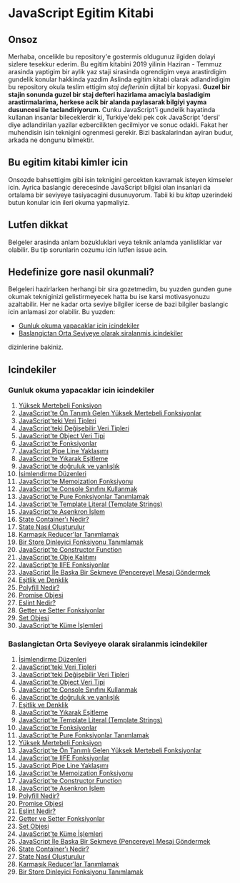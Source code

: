 # JavaScript Egitim Kitabi

## Onsoz
Merhaba, oncelikle bu repository'e gostermis oldugunuz
ilgiden dolayi sizlere tesekkur ederim. Bu egitim
kitabini 2019 yilinin Haziran - Temmuz arasinda
yaptigim bir aylik yaz staji sirasinda ogrendigim
veya arastirdigim gundelik konular hakkinda yazdim
Aslinda egitim kitabi olarak adlandirdigim bu repository
okula teslim ettigim _staj defterinin_ dijital bir kopyasi.
**Guzel bir stajin sonunda guzel bir staj defteri hazirlama amaciyla
basladigim arastirmalarima, herkese acik bir alanda paylasarak
bilgiyi yayma dusuncesi ile taclandiriyorum.** Cunku JavaScript'i
gundelik hayatinda kullanan insanlar bileceklerdir ki, Turkiye'deki pek cok JavaScript
'dersi' diye adlandirilan yazilar ezbercilikten gecilmiyor ve sonuc odakli. Fakat her muhendisin
isin teknigini ogrenmesi gerekir. Bizi baskalarindan ayiran budur, arkada ne dongunu bilmektir.

 ## Bu egitim kitabi kimler icin
 Onsozde bahsettigim gibi isin teknigini gercekten kavramak isteyen kimseler icin. Ayrica
 baslangic derecesinde JavaScript bilgisi olan insanlari da ortalama bir seviyeye tasiyacagini dusunuyorum.
 Tabii ki bu _kitap_ uzerindeki butun konular icin ileri okuma yapmaliyiz.
 
 ## Lutfen dikkat
 Belgeler arasinda anlam bozukluklari veya teknik anlamda yanlisliklar var olabilir.
 Bu tip sorunlarin cozumu icin lutfen issue acin.
 
 ## Hedefinize gore nasil okunmali?
 Belgeleri hazirlarken herhangi bir sira gozetmedim, bu yuzden gunden gune okumak
 tekniginizi gelistirmeyecek hatta bu ise karsi motivasyonuzu
 azaltabilir. Her ne kadar orta seviye bilgiler icerse de bazi
 bilgiler baslangic icin anlamasi zor olabilir. Bu yuzden:
 * <a href="#gunluk-okuma-yapacaklar-icin-icindekiler">Gunluk okuma yapacaklar icin icindekiler</a>
 * <a href="#baslangictan-orta-seviyeye-olarak-siralanmis-icindekiler">Baslangictan Orta Seviyeye olarak siralanmis icindekiler</a>
 
 dizinlerine bakiniz.
 
 ## Icindekiler
 
 ### Gunluk okuma yapacaklar icin icindekiler
 
 <ol>
    <li>
        <a href="day-01/higher-order-functions_tr.md">
           Yüksek Mertebeli Fonksiyon
        </a>
    </li>
    <li>
        <a href="day-02/built-in-higher-order-functions-in-javascript_tr.md">
            JavaScript'te Ön Tanımlı Gelen Yüksek Mertebeli Fonksiyonlar
        </a>
    </li>
    <li>
        <a href="day-03/primitve-types-in-javascript_tr.md">
            JavaScript'teki Veri Tipleri
        </a>
    </li>
    <li>
        <a href="day-04/mutable-types-in-javascript_tr.md">
            JavaScript'teki Değişebilir Veri Tipleri
        </a>
    </li>
    <li>
        <a href="day-05/objects-in-javascript_tr.md">
            JavaScript'te Object Veri Tipi
        </a>
    </li>
    <li>
        <a href="day-06/functions-in-javascript_tr.md">
            JavaScript'te Fonksiyonlar
        </a>
    </li>
    <li>
        <a href="day-07/pipeline-approach-in-javascript_tr.md">
            JavaScript Pipe Line Yaklaşımı
        </a>
    </li>
    <li>
        <a href="day-08/destructing-in-javascript_tr.md">
            JavaScript'te Yıkarak Eşitleme
        </a>
    </li>
    <li>
        <a href="day-09/truthy-and-falsy-in-javascript_tr.md">
            JavaScript'te doğruluk ve yanlışlık
        </a>
    </li>
    <li>
        <a href="day-10/naming-conventions_tr.md">
            İsimlendirme Düzenleri
        </a>
    </li>
    <li>
        <a href="day-11/memoization-function-in-javascript_tr.md">
            JavaScript'te Memoization Fonksiyonu
        </a>
    </li>
    <li>
        <a href="day-12/using-console-in-javascript_tr.md">
            JavaScript'te Console Sınıfını Kullanmak
        </a>
    </li>
    <li>
        <a href="day-13/defining-pure-function-in-javascript_tr.md">
            JavaScript'te Pure Fonksiyonlar Tanımlamak
        </a>
    </li>
    <li>
        <a href="day-14/template-literals-in-javascript_tr.md">
            JavaScript'te Template Literal (Template Strings)
        </a>
    </li>
    <li>
        <a href="day-15/async-in-javascript_tr.md">
            JavaScript'te Asenkron İşlem
        </a>
    </li>
    <li>
        <a href="day-16/what-is-state-container_tr.md">
            State Container'ı Nedir?
        </a>
    </li>
    <li>
        <a href="day-17/how-to-create-state-in-redux_tr.md">
            State Nasıl Oluşturulur
        </a>
    </li>
    <li>
        <a href="day-18/define-complex-reducers_tr.md">
            Karmaşık Reducer'lar Tanımlamak
        </a>
    </li>
    <li>
        <a href="day-19/register-a-store-listener_tr.md">
            Bir Store Dinleyici Fonksiyonu Tanımlamak
        </a>
    </li>
    <li>
        <a href="day-20/constructor-function-in-javascript_tr.md">
            JavaScript'te Constructor Function
        </a>
    </li>
    <li>
        <a href="day-21/object-inheritance-in-javascript_tr.md">
            JavaScript'te Obje Kalıtımı
        </a>
    </li>
    <li>
        <a href="day-22/iife-function-in-javascript_tr.md">
            JavaScript'te IIFE Fonksiyonlar
        </a>
    </li>
    <li>
        <a href="day-23/postMessage-function_tr.md">
            JavaScript İle Başka Bir Sekmeye (Pencereye) Mesaj Göndermek
        </a>
    </li>
    <li>
        <a href="day-24/equality-and-strict-equality-in-javascript_tr.md">
            Eşitlik ve Denklik
        </a>
    </li>
    <li>
        <a href="day-25/what-is-polyfill_tr.md">
            Polyfill Nedir?
        </a>
    </li>
    <li>
        <a href="day-26/promise-object-in-javascript_tr.md">
            Promise Objesi
        </a>
    </li>
    <li>
        <a href="day-27/what-is-eslint_tr.md">
            Eslint Nedir?
        </a>
    </li>
    <li>
        <a href="day-28/getters-and-setters-in-javascript_tr.md">
            Getter ve Setter Fonksiyonlar
        </a>
    </li>
    <li>
        <a href="day-29/set-object_tr.md">
            Set Objesi
        </a>
    </li>
    <li>
        <a href="day-30/set-operations-in-javascript_tr.md">
            JavaScript'te Küme İşlemleri
        </a>
    </li>
 </ol>
 
 ### Baslangictan Orta Seviyeye olarak siralanmis icindekiler
 
 <ol>
    <li>
         <a href="day-10/naming-conventions_tr.md">
             İsimlendirme Düzenleri
         </a>
     </li>
     <li>
         <a href="day-03/primitve-types-in-javascript_tr.md">
             JavaScript'teki Veri Tipleri
         </a>
     </li>
     <li>
         <a href="day-04/mutable-types-in-javascript_tr.md">
             JavaScript'teki Değişebilir Veri Tipleri
         </a>
     </li>
     <li>
         <a href="day-05/objects-in-javascript_tr.md">
             JavaScript'te Object Veri Tipi
         </a>
     </li>
     <li>
         <a href="day-12/using-console-in-javascript_tr.md">
             JavaScript'te Console Sınıfını Kullanmak
         </a>
     </li>
     <li>
         <a href="day-09/truthy-and-falsy-in-javascript_tr.md">
             JavaScript'te doğruluk ve yanlışlık
         </a>
     </li>
     <li>
         <a href="day-24/equality-and-strict-equality-in-javascript_tr.md">
             Eşitlik ve Denklik
         </a>
     </li>
     <li>
         <a href="day-08/destructing-in-javascript_tr.md">
             JavaScript'te Yıkarak Eşitleme
         </a>
     </li>
     <li>
         <a href="day-14/template-literals-in-javascript_tr.md">
             JavaScript'te Template Literal (Template Strings)
         </a>
     </li>
     <li>
         <a href="day-06/functions-in-javascript_tr.md">
             JavaScript'te Fonksiyonlar
         </a>
     </li>
     <li>
         <a href="day-13/defining-pure-function-in-javascript_tr.md">
             JavaScript'te Pure Fonksiyonlar Tanımlamak
         </a>
     </li>
     <li>
         <a href="day-01/higher-order-functions_tr.md">
            Yüksek Mertebeli Fonksiyon
         </a>
     </li>
     <li>
         <a href="day-02/built-in-higher-order-functions-in-javascript_tr.md">
             JavaScript'te Ön Tanımlı Gelen Yüksek Mertebeli Fonksiyonlar
         </a>
     </li>
     <li>
         <a href="day-22/iife-function-in-javascript_tr.md">
             JavaScript'te IIFE Fonksiyonlar
         </a>
     </li>
     <li>
         <a href="day-07/pipeline-approach-in-javascript_tr.md">
             JavaScript Pipe Line Yaklaşımı
         </a>
     </li>
     <li>
         <a href="day-11/memoization-function-in-javascript_tr.md">
             JavaScript'te Memoization Fonksiyonu
         </a>
     </li>
     <li>
         <a href="day-20/constructor-function-in-javascript_tr.md">
             JavaScript'te Constructor Function
         </a>
     </li>
     <li>
         <a href="day-15/async-in-javascript_tr.md">
             JavaScript'te Asenkron İşlem
         </a>
     </li>
     <li>
         <a href="day-25/what-is-polyfill_tr.md">
             Polyfill Nedir?
         </a>
     </li>
     <li>
         <a href="day-26/promise-object-in-javascript_tr.md">
             Promise Objesi
         </a>
     </li>
     <li>
         <a href="day-27/what-is-eslint_tr.md">
             Eslint Nedir?
         </a>
     </li>
     <li>
         <a href="day-28/getters-and-setters-in-javascript_tr.md">
             Getter ve Setter Fonksiyonlar
         </a>
     </li>
     <li>
         <a href="day-29/set-object_tr.md">
             Set Objesi
         </a>
     </li>
     <li>
         <a href="day-30/set-operations-in-javascript_tr.md">
             JavaScript'te Küme İşlemleri
         </a>
     </li>
     <li>
         <a href="day-23/postMessage-function_tr.md">
             JavaScript İle Başka Bir Sekmeye (Pencereye) Mesaj Göndermek
         </a>
     </li>
     <li>
         <a href="day-16/what-is-state-container_tr.md">
             State Container'ı Nedir?
         </a>
     </li>
     <li>
         <a href="day-17/how-to-create-state-in-redux_tr.md">
             State Nasıl Oluşturulur
         </a>
     </li>
     <li>
         <a href="day-18/define-complex-reducers_tr.md">
             Karmaşık Reducer'lar Tanımlamak
         </a>
     </li>
    <li>
         <a href="day-19/register-a-store-listener_tr.md">
             Bir Store Dinleyici Fonksiyonu Tanımlamak
         </a>
    </li>
 </ol>